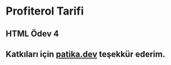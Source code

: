 # Profiterol Tarifi
## HTML Ödev 4
## Katkıları için [patika.dev](https://academy.patika.dev/tr/paths) teşekkür ederim.